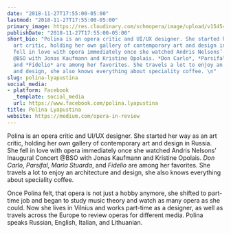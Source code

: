 ```yaml
---
date: "2018-11-27T17:55:00-05:00"
lastmod: "2018-11-27T17:55:00-05:00"
primary_image: https://res.cloudinary.com/schmopera/image/upload/v1545409169/media/webhook-uploads/1543359275650/Polina-squared.jpg.jpg
publishDate: "2018-11-27T17:55:00-05:00"
short_bio: "Polina is an opera critic and UI/UX designer. She started her way as an
  art critic, holding her own gallery of contemporary art and design in Russia. She
  fell in love with opera immediately once she watched Andris Nelsons’ Inaugural Concert
  @BSO with Jonas Kaufmann and Kristine Opolais. *Don Carlo*, *Parsifal*, *Maria Stuarda*,
  and *Fidelio* are among her favorites. She travels a lot to enjoy an architecture
  and design, she also knows everything about speciality coffee. \n"
slug: polina-lyapustina
social_media:
- platform: Facebook
  _template: social_media
  url: https://www.facebook.com/polina.lyapustina
title: Polina Lyapustina
website: https://medium.com/opera-in-review
---
```


Polina is an opera critic and UI/UX designer. She started her way as an art critic, holding her own gallery of contemporary art and design in Russia. She fell in love with opera immediately once she watched Andris Nelsons’ Inaugural Concert @BSO with Jonas Kaufmann and Kristine Opolais. *Don Carlo*, *Parsifal*, *Maria Stuarda*, and *Fidelio* are among her favorites. She travels a lot to enjoy an architecture and design, she also knows everything about speciality coffee. 

Once Polina felt, that opera is not just a hobby anymore, she shifted to part-time job and began to study music theory and watch as many opera as she could. Now she lives in Vilnius and works part-time as a designer, as well as travels across the Europe to review operas for different media. Polina speaks Russian, English, Italian, and Lithuanian.

